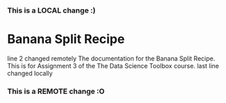 ### This is a LOCAL change :)
# Banana Split Recipe
line 2 changed remotely
The documentation for the Banana Split Recipe. This is for Assignment 3 of the The Data Science Toolbox course. 
last line changed locally
### This is a REMOTE change :O